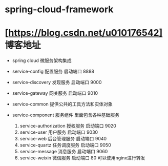# spring-cloud-framework  
# [https://blog.csdn.net/u010176542]    博客地址
* spring cloud 微服务架构集成
* service-config 配置服务  启动端口 8888
* service-discovery 发现服务  启动端口 9000
* service-gateway   网关服务  启动端口 9010
* service-common    提供公共的工具方法和实体对象

* service-component 服务组件 里面包含各种基础服务
  1. service-authorization 授权服务  启动端口 9020
  2. service-user 用户服务 启动端口 9030
  3. service-web 后台管理服务 启动端口 9040
  4. service-quartz 任务调度服务 启动端口 9050
  5. service-message 消息服务 启动端口 9060
  6. service-weixin 微信服务 启动端口 80 可以使用nginx进行转发